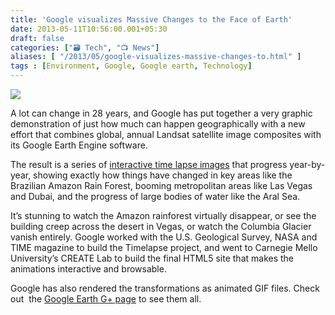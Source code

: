 ```yaml
---
title: 'Google visualizes Massive Changes to the Face of Earth'
date: 2013-05-11T10:56:00.001+05:30
draft: false
categories: ["🗃️ Tech", "📺 News"]
aliases: [ "/2013/05/google-visualizes-massive-changes-to.html" ]
tags : [Environment, Google, Google earth, Technology]
---
```


[![](https://3.bp.blogspot.com/-vk6BU4ko01M/UY3Vvzp_q8I/AAAAAAAABWI/t6wk-64U5Jg/s640/google+time+lapse.jpg)](https://3.bp.blogspot.com/-vk6BU4ko01M/UY3Vvzp_q8I/AAAAAAAABWI/t6wk-64U5Jg/s1600/google+time+lapse.jpg)

  

A lot can change in 28 years, and Google has put together a very graphic demonstration of just how much can happen geographically with a new effort that combines global, annual Landsat satellite image composites with its Google Earth Engine software.  
  
The result is a series of [interactive time lapse images](https://earthengine.google.org/#intro/LasVegas) that progress year-by-year, showing exactly how things have changed in key areas like the Brazilian Amazon Rain Forest, booming metropolitan areas like Las Vegas and Dubai, and the progress of large bodies of water like the Aral Sea.  
  
It’s stunning to watch the Amazon rainforest virtually disappear, or see the building creep across the desert in Vegas, or watch the Columbia Glacier vanish entirely. Google worked with the U.S. Geological Survey, NASA and TIME magazine to build the Timelapse project, and went to Carnegie Mello University’s CREATE Lab to build the final HTML5 site that makes the animations interactive and browsable.  
  
Google has also rendered the transformations as animated GIF files. Check out  the [Google Earth G+ page](httpss://plus.google.com/photos/+GoogleEarth/albums/5875822979804092129) to see them all.